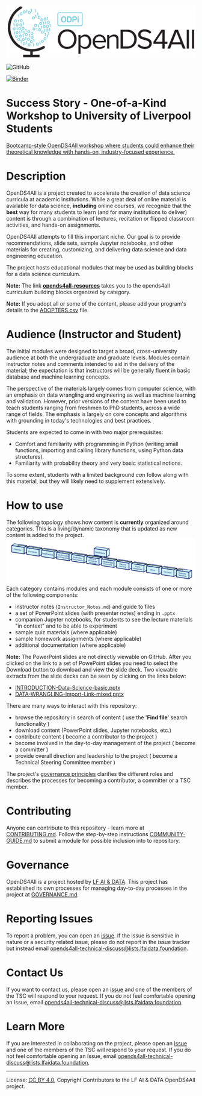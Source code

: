![](https://github.com/odpi/artwork/blob/master/projects/opends4all/odpiopends4all-color.svg)

![GitHub](https://img.shields.io/github/license/odpi/opends4all)

[![Binder](https://mybinder.org/badge_logo.svg)](https://mybinder.org/v2/gh/odpi/OpenDS4All/binder?filepath=opends4all-resources%2F)

# Success Story - One-of-a-Kind Workshop to University of Liverpool Students

[Bootcamp-style OpenDS4All workshop where students could enhance their theoretical knowledge with hands-on, industry-focused experience.](https://www.ibm.com/cloud/blog/expert-labs-offers-one-of-a-kind-workshop-to-university-of-liverpool-students)


# Description

OpenDS4All is a project created to accelerate the creation of data science curricula at academic institutions. While a great deal of online material is available for data science, **including** online courses, we recognize that the **best** way for many students to learn (and for many institutions to deliver) content is through a combination of lectures, recitation or flipped classroom activities, and hands-on assignments.

OpenDS4All attempts to fill this important niche.  Our goal is to provide recommendations, slide sets, sample Jupyter notebooks, and other materials for creating, customizing, and delivering data science and data engineering education.

The project hosts educational modules that may be used as building blocks for a data science curriculum.

__Note:__ The link **[opends4all-resources](opends4all-resources)** takes you to the opends4all curriculum building blocks organized by category.

__Note:__ If you adopt all or some of the content, please add your program's details to the [ADOPTERS.csv](ADOPTERS.csv) file.

# Audience (Instructor and Student)

The initial modules were designed to target a broad, cross-university audience at both the undergraduate and graduate levels.  Modules contain instructor notes and comments intended to aid in the delivery of the material; the expectation is that instructors will be generally fluent in basic database and machine learning concepts.

The perspective of the materials largely comes from computer science, with an emphasis on data wrangling and engineering as well as machine learning and validation.  However, prior versions of the content have been used to teach students ranging from freshmen to PhD students, across a wide range of fields.  The emphasis is largely on core concepts and algorithms with grounding in today's technologies and best practices.

Students are expected to come in with two major prerequisites:

* Comfort and familiarity with programming in Python (writing small functions, importing and calling library functions, using Python data structures).
* Familiarity with probability theory and very basic statistical notions.

To some extent, students with a limited background *can* follow along with this material, but they will likely need to supplement extensively.

# How to use

The following topology shows how content is __currently__ organized around categories. This is a living/dynamic taxonomy that is updated as new content is added to the project. 
![taxonomy](assets/img/taxonomy.png)
Each category contains modules and each module consists of one or more of the following components:

* instructor notes (`Instructor_Notes.md`) and guide to files
* a set of PowerPoint slides (with presenter notes) ending in `.pptx`
* companion Jupyter notebooks, for students to see the lecture materials "in context" and to be able to experiment
* sample quiz materials (where applicable)
* sample homework assignments (where applicable)
* additional documentation (where applicable)

__Note:__ The PowerPoint slides are not directly viewable on GitHub. After you clicked on the link to a set of PowePoint slides you need to select the Download button to download and view the slide deck. Two viewable extracts from the slide decks can be seen by clicking on the links below:  
- [INTRODUCTION-Data-Science-basic.pptx](https://www.slideshare.net/secret/MCRawtu2jX7DhE)
- [DATA-WRANGLING-Import-Link-mixed.pptx](https://www.slideshare.net/secret/2DjxZscaxVQIAt)

There are many ways to interact with this repository:

* browse the repository in search of content ( use the '__Find file__' search functionality ) 
* download content (PowerPoint slides, Jupyter notebooks, etc.)
* contribute content ( become a contributor to the project ) 
* become involved in the day-to-day management of the project ( become a committer )
* provide overall direction and leadership to the project ( become a Technical Steering Committee member ) 

The project's [governance principles](GOVERNANCE.md) clarifies the different roles and describes the processes for becoming a contributor, a committer or a TSC member.  

# Contributing

Anyone can contribute to this repository - learn more at [CONTRIBUTING.md](CONTRIBUTING.md). Follow the step-by-step instructions [COMMUNITY-GUIDE.md](COMMUNITY-GUIDE.md) to submit a module for possible inclusion into to repository.

# Governance

OpenDS4All is a project hosted by [LF AI & DATA](https://odpi.org). This project has established its own processes for managing day-to-day processes in the project at [GOVERNANCE.md](GOVERNANCE.md).

# Reporting Issues

To report a problem, you can open an [issue](https://github.com/odpi/OpenDS4All/issues). If the issue is sensitive in nature or a security related issue, please do not report in the issue tracker but instead email opends4all-technical-discuss@lists.lfaidata.foundation.

# Contact Us 

If you want to contact us, please open an [issue](https://github.com/odpi/OpenDS4All/issues) and one of the members of the TSC will respond to your request.  If you do not feel comfortable opening an Issue, email opends4all-technical-discuss@lists.lfaidata.foundation.

# Learn More

If you are interested in collaborating on the project, please open an [issue](https://github.com/odpi/OpenDS4All/issues) and one of the members of the TSC will respond to your request.  If you do not feel comfortable opening an Issue, email opends4all-technical-discuss@lists.lfaidata.foundation.

----
License: [CC BY 4.0](https://creativecommons.org/licenses/by/4.0/),
Copyright Contributors to the LF AI & DATA OpenDS4All project.

